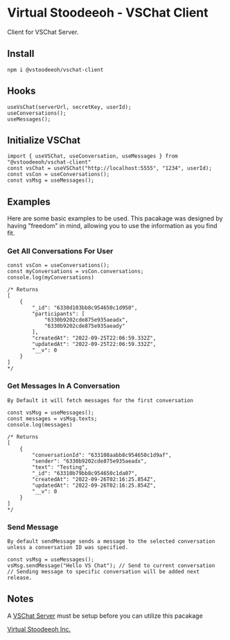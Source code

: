 # Virtual Stoodeeoh - VSChat Client

Client for VSChat Server.

## Install

```
npm i @vstoodeeoh/vschat-client
```

## Hooks

```
useVsChat(serverUrl, secretKey, userId);
useConversations();
useMessages();
```

## Initialize VSChat

```
import { useVSChat, useConversation, useMessages } from "@vstoodeeoh/vschat-client"
const vsChat = useVSChat("http://localhost:5555", "1234", userId);
const vsCon = useConversations();
const vsMsg = useMessages();
```

## Examples

Here are some basic examples to be used. This pacakage was designed by having "freedom" in mind, allowing you to use the information as you find fit.

### Get All Conversations For User

```
const vsCon = useConversations();
const myConversations = vsCon.conversations;
console.log(myConversations)

/* Returns
[
    {
        "_id": "6330d103bb8c954650c1d950",
        "participants": [
            "6330b9202cde875e935aeadx",
            "6330b9202cde875e935aeady"
        ],
        "createdAt": "2022-09-25T22:06:59.332Z",
        "updatedAt": "2022-09-25T22:06:59.332Z",
        "__v": 0
    }
]
*/
```

### Get Messages In A Conversation

`By Default it will fetch messages for the first conversation`

```
const vsMsg = useMessages();
const messages = vsMsg.texts;
console.log(messages)

/* Returns
[
    {
        "conversationId": "633108aabb8c954650c1d9af",
        "sender": "6330b9202cde875e935aeadx",
        "text": "Testing",
        "_id": "63310b79bb8c954650c1da07",
        "createdAt": "2022-09-26T02:16:25.854Z",
        "updatedAt": "2022-09-26T02:16:25.854Z",
        "__v": 0
    }
]
*/
```

### Send Message

`By default sendMessage sends a message to the selected conversation unless a conversation ID was specified.`

```
const vsMsg = useMessages();
vsMsg.sendMessage("Hello VS Chat"); // Send to current conversation
// Sending message to specific conversation will be added next release.
```

## Notes

A [VSChat Server](https://www.npmjs.com/package/@vstoodeeoh/vschat-server) must be setup before you can utilize this pacakage

[Virtual Stoodeeoh Inc.](https://virtualstoodeeoh.com/)

